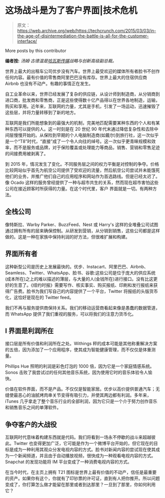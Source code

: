 # 这场战斗是为了客户界面|技术危机

> 原文：<https://web.archive.org/web/https://techcrunch.com/2015/03/03/in-the-age-of-disintermediation-the-battle-is-all-for-the-customer-interface/>

More posts by this contributor

**编者按:** *汤姆·古德温是[哈瓦斯传媒](https://web.archive.org/web/20230324162637/http://www.havasmedia.com/)战略与创新高级副总裁。*

世界上最大的出租车公司优步没有汽车。世界上最受欢迎的媒体所有者脸书不创作任何内容。最有价值的零售商阿里巴巴没有库存。世界上最大的住宿供应商 Airbnb 也没有不动产。有趣的事情正在发生。

自工业革命以来，世界已经发展了复杂的供应链，从设计师到制造商，从分销商到进口商，批发商和零售商，正是这些使得数十亿产品得以在世界各地制造，运输，购买和享用。近年来，互联网的力量，尤其是手机，引发了一场运动，迅速摧毁了这些层，并将力量转移到了新的地方。

互联网是我们所能想象到的最强大的机制，完美地匹配需要某种东西的个人和有某种东西可以提供的人。这一时刻是在 20 世纪 90 年代末通过降低复杂性和去除中间层慢慢开始的。从保险到早期的个人电脑制造商(如戴尔)到旅行社，这一次似乎是一个“T8”时代，“直接”成了一个令人向往的绰号。这一次似乎更青睐规模和效率，而不是服务或品牌，对于保险覆盖或处理能力等商品，销售、营销和零售足迹的间接费用被剥离了。

到 2015 年，情况发生了变化。不同服务层之间的权力平衡是对控制的争夺。价格比较网站似乎首先为航空公司提供了受欢迎的流量，然后航空公司尝试并未能饿死他们的业务，并推广他们自己的应用程序和网站作为首选路线。但是已经太迟了。像 Ocado 这样的服务曾经提供了一种与超市共生的关系，然而现在超市害怕这些公司在接近顾客时所获得的力量。在这个时代里，客户 界面就是一切。有两种方法。

## 全栈公司

像特斯拉、Warby Parker、BuzzFeed、Nest 或 Harry's 这样的全堆叠公司试图通过拥有所有的层来确保控制。从研发到营销，从分销到销售，这些公司都是这样做的。这是一种在家族中保持利润的好方法，但很难扩展和构建。

## 界面所有者

这种新型公司是历史上发展最快的。优步、Instacart、阿里巴巴、Airbnb、Seamless、Twitter、WhatsApp、脸书、谷歌:这些公司是位于庞大的供应系统(成本所在)之上的难以描述的薄层，与大量的人(金钱所在)进行接口。没有比这更好的生意了。《纽约时报》需要写作、核实事实、购买报纸、印刷和发行报纸来获得广告费。脸书为我们写自己的内容提供了一个平台，Twitter 将报纸的头版货币化，这恰好是现在的 Twitter feed。

我们不再与服务提供商保持关系。我们的移动运营商看起来像是愚蠢的数据管道，而 WhatsApp 提供了我们重视的服务，可以将我们的注意力货币化。

## I 界面是利润所在

接口层是所有价值和利润所在之处。Withings 秤的成本可能是其他称重解决方案的五倍，因为添加了一个应用程序，使其成为智能健康管理，而不仅仅是体重测量。

Phillips Hue 照明的利润是彩色灯泡的 1000 倍，因为它是一个家庭情感系统。Sonos 击败了我尝试过的任何其他音乐系统，因为使用它时的音乐体验令人愉快。

价值在软件界面，而不是产品。不仅仅是智能家居。优步以高价提供普通汽车；无缝使最恶心的油腻烤肉串关节变得有吸引力，并使其两边都有利润。多年来，iTunes 几乎拿走了整个音乐行业的全部利润，因为它只是一个介于努力创作音乐和销售音乐之间的单薄软件。

## 争夺客户的大战役

互联网时代意味着构建东西就是代码。我们将看到一场永不停歇的战斗来超越彼此。Twitter 也变得更加广泛，它可能是作为一个微博平台开始的，但它现在的目标是成为一种利用其观众分发电视内容的方式。脸书对新闻内容的尝试现在使其成为一个新闻频道，并且由于自动播放视频，很快成为一种观看电视内容的方式。Snapchat 的发现功能将 IM 平台变成了一种消费电视内容的方式。

在当今时代，在主页上拥有 T21 图标是世界上最有价值的不动产，信任是最重要的资产。如果你有这个，你就有了印钞票的许可证，直到有人把你推开。所以问题变成了，你打算怎么做才能留在那里或者到达那里？一旦到了那里，你如何利用它？